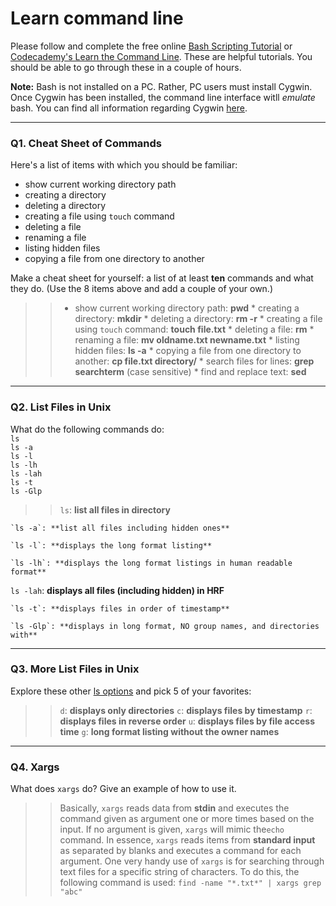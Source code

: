 # Learn command line

Please follow and complete the free online [Bash Scripting Tutorial](https://ryanstutorials.net/bash-scripting-tutorial/) or [Codecademy's Learn the Command Line](https://www.codecademy.com/learn/learn-the-command-line). These are helpful tutorials. You should be able to go through these in a couple of hours.

**Note:** Bash is not installed on a PC. Rather, PC users must install Cygwin. Once Cygwin has been installed, the command line interface witll _emulate_ bash. You can find all information regarding Cygwin [here](https://www.cygwin.com/).

---

### Q1.  Cheat Sheet of Commands  

Here's a list of items with which you should be familiar:  
* show current working directory path
* creating a directory
* deleting a directory
* creating a file using `touch` command
* deleting a file
* renaming a file
* listing hidden files
* copying a file from one directory to another

Make a cheat sheet for yourself: a list of at least **ten** commands and what they do.  (Use the 8 items above and add a couple of your own.)  

> > * show current working directory path: **pwd**
    * creating a directory: **mkdir**
    * deleting a directory: **rm -r**
    * creating a file using `touch` command: **touch file.txt**
    * deleting a file: **rm**
    * renaming a file: **mv oldname.txt newname.txt**
    * listing hidden files: **ls -a**
    * copying a file from one directory to another: **cp file.txt directory/**
    * search files for lines: **grep searchterm** (case sensitive)
    * find and replace text: **sed**
    
    

---

### Q2.  List Files in Unix   

What do the following commands do:  
`ls`  
`ls -a`  
`ls -l`  
`ls -lh`  
`ls -lah`  
`ls -t`  
`ls -Glp`  

> > `ls`: **list all files in directory**  

    `ls -a`: **list all files including hidden ones** 
    
    `ls -l`: **displays the long format listing** 
    
    `ls -lh`: **displays the long format listings in human readable format**  
   
   `ls -lah`: **displays all files (including hidden) in HRF**  
    
    `ls -t`: **displays files in order of timestamp**  
    
    `ls -Glp`: **displays in long format, NO group names, and directories with**
---

### Q3.  More List Files in Unix  

Explore these other [ls options](http://www.techonthenet.com/unix/basic/ls.php) and pick 5 of your favorites:

> > `d`: **displays only directories**
    `c`: **displays files by timestamp**
    `r`: **displays files in reverse order**
    `u`: **displays files by file access time**
    `g`: **long format listing without the owner names**

---

### Q4.  Xargs   

What does `xargs` do? Give an example of how to use it.

> > Basically, `xargs` reads data from **stdin** and executes the command given as argument one or more times based on the input. If no argument is given, `xargs` will mimic the`echo` command. In essence, `xargs` reads items from **standard input** as separated by blanks and executes a command for each argument. One very handy use of `xargs` is for searching through text files for a specific string of characters. To do this, the following command is used: 
`find -name "*.txt*" | xargs grep "abc"`
 

